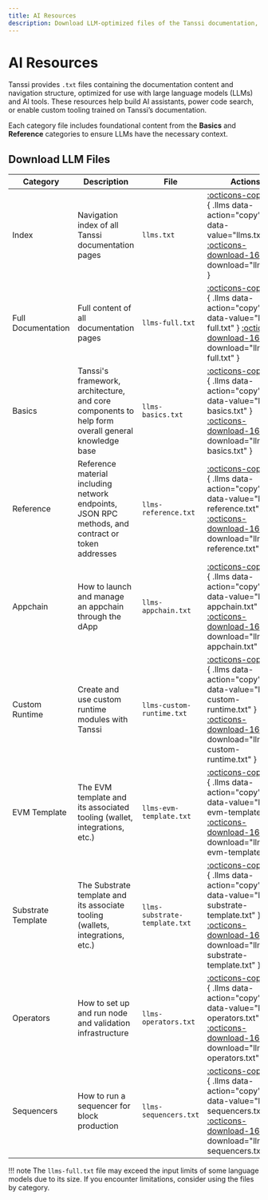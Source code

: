 ```yaml
---
title: AI Resources
description: Download LLM-optimized files of the Tanssi documentation, including full content and category-specific resources for AI agents.
---
```


# AI Resources

Tanssi provides `.txt` files containing the documentation content and navigation structure, optimized for use with large language models (LLMs) and AI tools. These resources help build AI assistants, power code search, or enable custom tooling trained on Tanssi’s documentation.

Each category file includes foundational content from the **Basics** and **Reference** categories to ensure LLMs have the necessary context.

## Download LLM Files

| Category           | Description                                                                                       | File                          | Actions                                                                                                                                                                                 |
|--------------------|---------------------------------------------------------------------------------------------------|-------------------------------|-----------------------------------------------------------------------------------------------------------------------------------------------------------------------------------------|
| Index              | Navigation index of all Tanssi documentation pages                                                | `llms.txt`                    | [:octicons-copy-16:](){ .llms data-action="copy" data-value="llms.txt" } [:octicons-download-16:](/llms.txt){ download="llms.txt" }                                                          |
| Full Documentation | Full content of all documentation pages                                                           | `llms-full.txt`               | [:octicons-copy-16:](){ .llms data-action="copy" data-value="llms-full.txt" } [:octicons-download-16:](/llms-full.txt){ download="llms-full.txt" }                                           |
| Basics             | Tanssi's framework, architecture, and core components to help form overall general knowledge base | `llms-basics.txt`             | [:octicons-copy-16:](){ .llms data-action="copy" data-value="llms-basics.txt" } [:octicons-download-16:](/llms-files/llms-basics.txt){ download="llms-basics.txt" }                                     |
| Reference          | Reference material including network endpoints, JSON RPC methods, and contract or token addresses | `llms-reference.txt`          | [:octicons-copy-16:](){ .llms data-action="copy" data-value="llms-reference.txt"} [:octicons-download-16:](/llms-files/llms-reference.txt){ download="llms-reference.txt" }                             |
| Appchain           | How to launch and manage an appchain through the dApp                                             | `llms-appchain.txt`           | [:octicons-copy-16:](){ .llms data-action="copy" data-value="llms-appchain.txt" } [:octicons-download-16:](/llms-files/llms-appchain.txt){ download="llms-appchain.txt" }                               |
| Custom Runtime     | Create and use custom runtime modules with Tanssi                                                 | `llms-custom-runtime.txt`     | [:octicons-copy-16:](){ .llms data-action="copy" data-value="llms-custom-runtime.txt" } [:octicons-download-16:](/llms-files/llms-custom-runtime.txt){ download="llms-custom-runtime.txt" }             |
| EVM Template       | The EVM template and its associated tooling (wallet, integrations, etc.)                          | `llms-evm-template.txt`       | [:octicons-copy-16:](){ .llms data-action="copy" data-value="llms-evm-template.txt" } [:octicons-download-16:](/llms-files/llms-evm-template.txt){ download="llms-evm-template.txt" }                   |
| Substrate Template | The Substrate template and its associate tooling (wallets, integrations, etc.)                    | `llms-substrate-template.txt` | [:octicons-copy-16:](){ .llms data-action="copy" data-value="llms-substrate-template.txt" } [:octicons-download-16:](/llms-files/llms-substrate-template.txt){ download="llms-substrate-template.txt" } |
| Operators          | How to set up and run node and validation infrastructure                                          | `llms-operators.txt`          | [:octicons-copy-16:](){ .llms data-action="copy" data-value="llms-operators.txt" } [:octicons-download-16:](/llms-files/llms-operators.txt){ download="llms-operators.txt" }                            |
| Sequencers         | How to run a sequencer for block production                                                       | `llms-sequencers.txt`         | [:octicons-copy-16:](){ .llms data-action="copy" data-value="llms-sequencers.txt" } [:octicons-download-16:](/llms-files/llms-sequencers.txt){ download="llms-sequencers.txt" }                         |

!!! note
    The `llms-full.txt` file may exceed the input limits of some language models due to its size. If you encounter limitations, consider using the files by category.